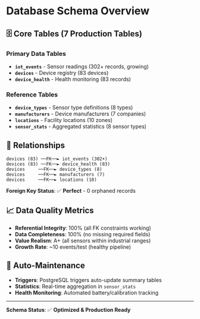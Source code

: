 # Database Schema Overview

## 🗄️ Core Tables (7 Production Tables)

### Primary Data Tables
- **`iot_events`** - Sensor readings (302+ records, growing)
- **`devices`** - Device registry (83 devices)  
- **`device_health`** - Health monitoring (83 records)

### Reference Tables  
- **`device_types`** - Sensor type definitions (8 types)
- **`manufacturers`** - Device manufacturers (7 companies)
- **`locations`** - Facility locations (10 zones)
- **`sensor_stats`** - Aggregated statistics (8 sensor types)

## 🔗 Relationships

```
devices (83) ──FK──► iot_events (302+)
devices (83) ──FK──► device_health (83) 
devices     ──FK──► device_types (8)
devices     ──FK──► manufacturers (7)
devices     ──FK──► locations (10)
```

**Foreign Key Status**: ✅ **Perfect** - 0 orphaned records

## 📈 Data Quality Metrics

- **Referential Integrity**: 100% (all FK constraints working)
- **Data Completeness**: 100% (no missing required fields)  
- **Value Realism**: A+ (all sensors within industrial ranges)
- **Growth Rate**: ~10 events/test (healthy pipeline)

## 🔄 Auto-Maintenance

- **Triggers**: PostgreSQL triggers auto-update summary tables
- **Statistics**: Real-time aggregation in `sensor_stats`
- **Health Monitoring**: Automated battery/calibration tracking

---
**Schema Status**: ✅ **Optimized & Production Ready**